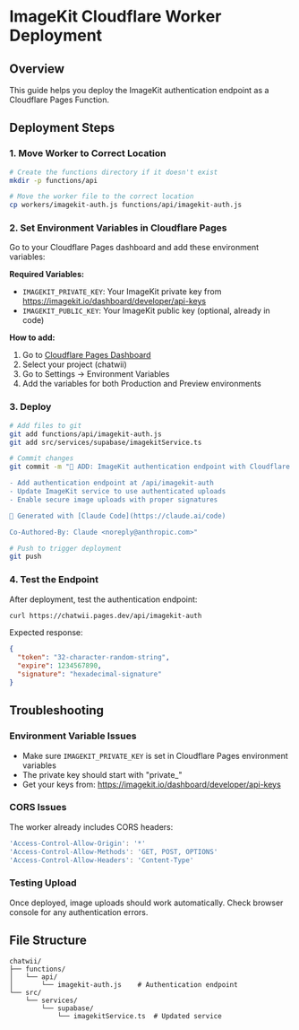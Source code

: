 # ImageKit Cloudflare Worker Deployment

## Overview
This guide helps you deploy the ImageKit authentication endpoint as a Cloudflare Pages Function.

## Deployment Steps

### 1. Move Worker to Correct Location
```bash
# Create the functions directory if it doesn't exist
mkdir -p functions/api

# Move the worker file to the correct location
cp workers/imagekit-auth.js functions/api/imagekit-auth.js
```

### 2. Set Environment Variables in Cloudflare Pages
Go to your Cloudflare Pages dashboard and add these environment variables:

**Required Variables:**
- `IMAGEKIT_PRIVATE_KEY`: Your ImageKit private key from https://imagekit.io/dashboard/developer/api-keys
- `IMAGEKIT_PUBLIC_KEY`: Your ImageKit public key (optional, already in code)

**How to add:**
1. Go to [Cloudflare Pages Dashboard](https://dash.cloudflare.com/pages)
2. Select your project (chatwii)
3. Go to Settings → Environment Variables
4. Add the variables for both Production and Preview environments

### 3. Deploy
```bash
# Add files to git
git add functions/api/imagekit-auth.js
git add src/services/supabase/imagekitService.ts

# Commit changes
git commit -m "🚀 ADD: ImageKit authentication endpoint with Cloudflare Worker

- Add authentication endpoint at /api/imagekit-auth
- Update ImageKit service to use authenticated uploads
- Enable secure image uploads with proper signatures

🤖 Generated with [Claude Code](https://claude.ai/code)

Co-Authored-By: Claude <noreply@anthropic.com>"

# Push to trigger deployment
git push
```

### 4. Test the Endpoint
After deployment, test the authentication endpoint:
```bash
curl https://chatwii.pages.dev/api/imagekit-auth
```

Expected response:
```json
{
  "token": "32-character-random-string",
  "expire": 1234567890,
  "signature": "hexadecimal-signature"
}
```

## Troubleshooting

### Environment Variable Issues
- Make sure `IMAGEKIT_PRIVATE_KEY` is set in Cloudflare Pages environment variables
- The private key should start with "private_"
- Get your keys from: https://imagekit.io/dashboard/developer/api-keys

### CORS Issues
The worker already includes CORS headers:
```javascript
'Access-Control-Allow-Origin': '*'
'Access-Control-Allow-Methods': 'GET, POST, OPTIONS'
'Access-Control-Allow-Headers': 'Content-Type'
```

### Testing Upload
Once deployed, image uploads should work automatically. Check browser console for any authentication errors.

## File Structure
```
chatwii/
├── functions/
│   └── api/
│       └── imagekit-auth.js    # Authentication endpoint
└── src/
    └── services/
        └── supabase/
            └── imagekitService.ts  # Updated service
```